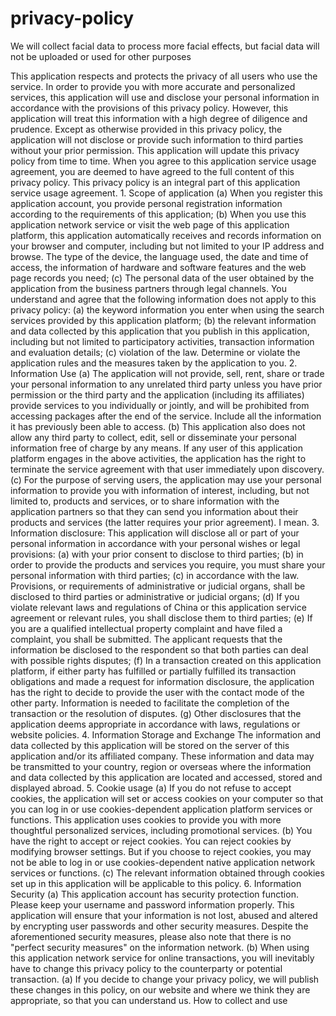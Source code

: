 # privacy-policy

We will collect facial data to process more facial effects, but facial data will not be uploaded or used for other purposes

This application respects and protects the privacy of all users who use the service. In order to provide you with more accurate and personalized services, this application will use and disclose your personal information in accordance with the provisions of this privacy policy. However, this application will treat this information with a high degree of diligence and prudence. Except as otherwise provided in this privacy policy, the application will not disclose or provide such information to third parties without your prior permission. This application will update this privacy policy from time to time. When you agree to this application service usage agreement, you are deemed to have agreed to the full content of this privacy policy. This privacy policy is an integral part of this application service usage agreement. 1. Scope of application (a) When you register this application account, you provide personal registration information according to the requirements of this application; (b) When you use this application network service or visit the web page of this application platform, this application automatically receives and records information on your browser and computer, including but not limited to your IP address and browse. The type of the device, the language used, the date and time of access, the information of hardware and software features and the web page records you need; (c) The personal data of the user obtained by the application from the business partners through legal channels. You understand and agree that the following information does not apply to this privacy policy: (a) the keyword information you enter when using the search services provided by this application platform; (b) the relevant information and data collected by this application that you publish in this application, including but not limited to participatory activities, transaction information and evaluation details; (c) violation of the law. Determine or violate the application rules and the measures taken by the application to you. 2. Information Use (a) The application will not provide, sell, rent, share or trade your personal information to any unrelated third party unless you have prior permission or the third party and the application (including its affiliates) provide services to you individually or jointly, and will be prohibited from accessing packages after the end of the service. Include all the information it has previously been able to access. (b) This application also does not allow any third party to collect, edit, sell or disseminate your personal information free of charge by any means. If any user of this application platform engages in the above activities, the application has the right to terminate the service agreement with that user immediately upon discovery. (c) For the purpose of serving users, the application may use your personal information to provide you with information of interest, including, but not limited to, products and services, or to share information with the application partners so that they can send you information about their products and services (the latter requires your prior agreement). I mean. 3. Information disclosure: This application will disclose all or part of your personal information in accordance with your personal wishes or legal provisions: (a) with your prior consent to disclose to third parties; (b) in order to provide the products and services you require, you must share your personal information with third parties; (c) in accordance with the law. Provisions, or requirements of administrative or judicial organs, shall be disclosed to third parties or administrative or judicial organs; (d) If you violate relevant laws and regulations of China or this application service agreement or relevant rules, you shall disclose them to third parties; (e) If you are a qualified intellectual property complaint and have filed a complaint, you shall be submitted. The applicant requests that the information be disclosed to the respondent so that both parties can deal with possible rights disputes; (f) In a transaction created on this application platform, if either party has fulfilled or partially fulfilled its transaction obligations and made a request for information disclosure, the application has the right to decide to provide the user with the contact mode of the other party. Information is needed to facilitate the completion of the transaction or the resolution of disputes. (g) Other disclosures that the application deems appropriate in accordance with laws, regulations or website policies. 4. Information Storage and Exchange The information and data collected by this application will be stored on the server of this application and/or its affiliated company. These information and data may be transmitted to your country, region or overseas where the information and data collected by this application are located and accessed, stored and displayed abroad. 5. Cookie usage (a) If you do not refuse to accept cookies, the application will set or access cookies on your computer so that you can log in or use cookies-dependent application platform services or functions. This application uses cookies to provide you with more thoughtful personalized services, including promotional services. (b) You have the right to accept or reject cookies. You can reject cookies by modifying browser settings. But if you choose to reject cookies, you may not be able to log in or use cookies-dependent native application network services or functions. (c) The relevant information obtained through cookies set up in this application will be applicable to this policy. 6. Information Security (a) This application account has security protection function. Please keep your username and password information properly. This application will ensure that your information is not lost, abused and altered by encrypting user passwords and other security measures. Despite the aforementioned security measures, please also note that there is no "perfect security measures" on the information network. (b) When using this application network service for online transactions, you will inevitably have to change this privacy policy to the counterparty or potential transaction. (a) If you decide to change your privacy policy, we will publish these changes in this policy, on our website and where we think they are appropriate, so that you can understand us. How to collect and use
